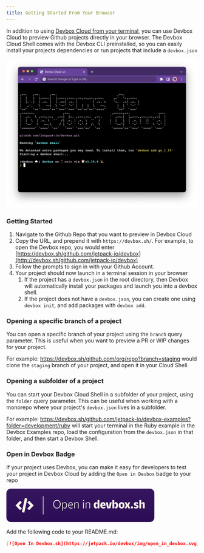 ```yaml
---
title: Getting Started From Your Browser
---
```


In addition to using [Devbox Cloud from your terminal](getting_started.md), you can use Devbox Cloud to preview Github projects directly in your browser. The Devbox Cloud Shell comes with the Devbox CLI preinstalled, so you can easily install your projects dependencies or run projects that include a `devbox.json`

![Devbox Cloud Browser](../../static/img/devbox_cloud_browser.png)

### Getting Started

1. Navigate to the Github Repo that you want to preview in Devbox Cloud
2. Copy the URL, and prepend it with `https://devbox.sh/`. For example, to open the Devbox repo, you would enter [https://devbox.sh/github.com/jetpack-io/devbox](http://devbox.sh/github.com/jetpack-io/devbox)
3. Follow the prompts to sign in with your Github Account.
4. Your project should now launch in a terminal session in your browser
   1. If the project has a `devbox.json` in the root directory, then Devbox will automatically install your packages and launch you into a devbox shell.
   2. If the project does not have a `devbox.json`, you can create one using `devbox init`, and add packages with `devbox add`. 

### Opening a specific branch of a project

You can open a specific branch of your project using the `branch` query parameter. This is useful when you want to preview a PR or WIP changes for your project. 

For example: https://devbox.sh/github.com/org/repo?branch=staging would clone the `staging` branch of your project, and open it in your Cloud Shell.


### Opening a subfolder of a project

You can start your Devbox Cloud Shell in a subfolder of your project, using the `folder` query parameter. This can be useful when working with a monorepo where your project's `devbox.json` lives in a subfolder. 

For example: https://devbox.sh/github.com/jetpack-io/devbox-examples?folder=development/ruby will start your terminal in the Ruby example in the Devbox Examples repo, load the configuration from the `devbox.json` in that folder, and then start a Devbox Shell.


### Open in Devbox Badge

If your project uses Devbox, you can make it easy for developers to test your project in Devbox Cloud by adding the `Open in Devbox` badge to your repo

![Open in Devbox Badge](../../static/img/open_in_devbox.svg)

Add the following code to your README.md:

```md
[![Open In Devbox.sh](https://jetpack.io/devbox/img/open_in_devbox.svg)](https://devbox.sh/{path_to_repo})
```
